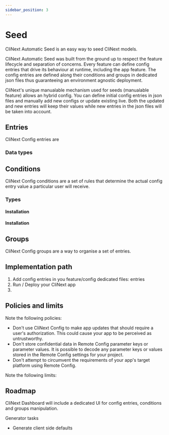 ```yaml
---
sidebar_position: 3
---
```


# Seed

CliNext Automatic Seed is an easy way to seed CliNext models.

CliNext Automatic Seed was built from the ground up to respect the feature lifecycle and separation of concerns. Every feature can define config entries that drive its behaviour at runtime, including the app feature. The config entries are defined along their conditions and groups in dedicated json files thus guaranteeing an environment agnostic deployment.

CliNext's unique manualable mechanism used for seeds (manualable feature) allows an hybrid config. You can define initial config entries in json files and manually add new configs or update existing live. Both the updated and new entries will keep their values while new entries in the json files will be taken into account.

## Entries

CliNext Config entries are 
### Data types

## Conditions

CliNext Config conditions are a set of rules that determine the actual config entry value a particular user will receive.

### Types
#### Installation
#### Installation

## Groups
CliNext Config groups are a way to organise a set of entries.


## Implementation path

1. Add config entries in you feature/config dedicated files: entries
2. Run / Deploy your CliNext app
3. 

## Policies and limits

Note the following policies:

- Don't use CliNext Config to make app updates that should require a user's authorization. This could cause your app to be perceived as untrustworthy.
- Don't store confidential data in Remote Config parameter keys or parameter values. It is possible to decode any parameter keys or values stored in the Remote Config settings for your project.
- Don't attempt to circumvent the requirements of your app's target platform using Remote Config.

Note the following limits:



## Roadmap

CliNext Dashboard will include a dedicated UI for config entries, conditions and groups manipulation.



Generator tasks
- Generate client side defaults